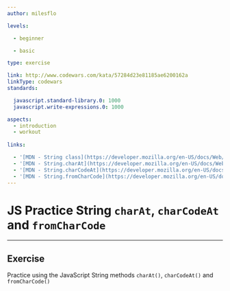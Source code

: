 ```yaml
---
author: milesflo

levels:

  - beginner

  - basic

type: exercise

link: http://www.codewars.com/kata/57284d23e81185ae6200162a
linkType: codewars
standards:

  javascript.standard-library.0: 1000
  javascript.write-expressions.0: 1000

aspects:
  - introduction
  - workout
  
links:

  - '[MDN - String class](https://developer.mozilla.org/en-US/docs/Web/JavaScript/Reference/Global_Objects/String)'
  - '[MDN - String.charAt](https://developer.mozilla.org/en-US/docs/Web/JavaScript/Reference/Global_Objects/String/charAt)'
  - '[MDN - String.charCodeAt](https://developer.mozilla.org/en-US/docs/Web/JavaScript/Reference/Global_Objects/String/charCodeAt)'
  - '[MDN - String.fromCharCode](https://developer.mozilla.org/en-US/docs/Web/JavaScript/Reference/Global_Objects/String/fromCharCode)'
---
```


# JS Practice String `charAt`, `charCodeAt` and `fromCharCode`

---
## Exercise

Practice using the JavaScript String methods `charAt()`, `charCodeAt()` and `fromCharCode()`
 
